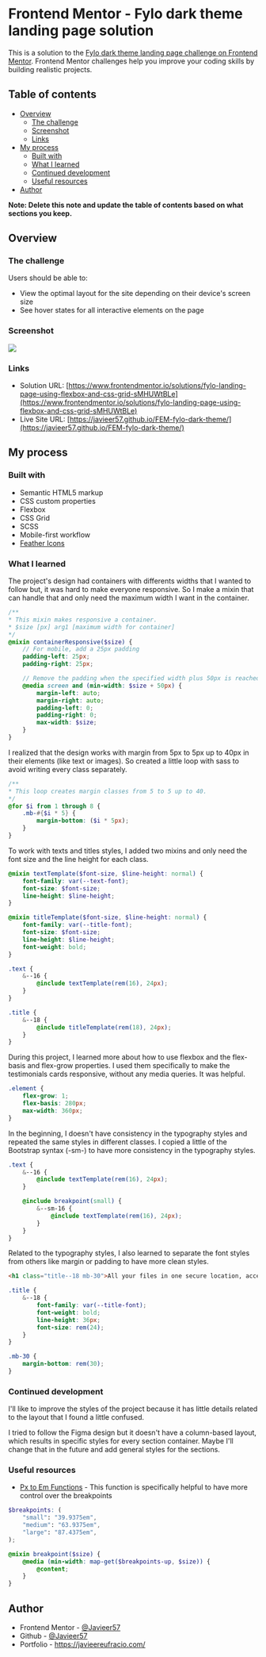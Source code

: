 # Frontend Mentor - Fylo dark theme landing page solution

This is a solution to the [Fylo dark theme landing page challenge on Frontend Mentor](https://www.frontendmentor.io/challenges/fylo-dark-theme-landing-page-5ca5f2d21e82137ec91a50fd). Frontend Mentor challenges help you improve your coding skills by building realistic projects.

## Table of contents

-   [Overview](#overview)
    -   [The challenge](#the-challenge)
    -   [Screenshot](#screenshot)
    -   [Links](#links)
-   [My process](#my-process)
    -   [Built with](#built-with)
    -   [What I learned](#what-i-learned)
    -   [Continued development](#continued-development)
    -   [Useful resources](#useful-resources)
-   [Author](#author)

**Note: Delete this note and update the table of contents based on what sections you keep.**

## Overview

### The challenge

Users should be able to:

-   View the optimal layout for the site depending on their device's screen size
-   See hover states for all interactive elements on the page

### Screenshot

![](./thumb.png)

### Links

-   Solution URL: [https://www.frontendmentor.io/solutions/fylo-landing-page-using-flexbox-and-css-grid-sMHUWtBLe](https://www.frontendmentor.io/solutions/fylo-landing-page-using-flexbox-and-css-grid-sMHUWtBLe)
-   Live Site URL: [https://javieer57.github.io/FEM-fylo-dark-theme/](https://javieer57.github.io/FEM-fylo-dark-theme/)

## My process

### Built with

-   Semantic HTML5 markup
-   CSS custom properties
-   Flexbox
-   CSS Grid
-   SCSS
-   Mobile-first workflow
-   [Feather Icons](https://feathericons.com/)

### What I learned

The project's design had containers with differents widths that I wanted to follow but, it was hard to make everyone responsive. So I make a mixin that can handle that and only need the maximum width I want in the container.

```scss
/**
* This mixin makes responsive a container.
* $size [px] arg1 [maximum width for container]
*/
@mixin containerResponsive($size) {
	// For mobile, add a 25px padding
	padding-left: 25px;
	padding-right: 25px;

	// Remove the padding when the specified width plus 50px is reached. Change the padding to an auto margin.
	@media screen and (min-width: $size + 50px) {
		margin-left: auto;
		margin-right: auto;
		padding-left: 0;
		padding-right: 0;
		max-width: $size;
	}
}
```

I realized that the design works with margin from 5px to 5px up to 40px in their elements (like text or images). So created a little loop with sass to avoid writing every class separately.

```scss
/**
* This loop creates margin classes from 5 to 5 up to 40.
*/
@for $i from 1 through 8 {
	.mb-#{$i * 5} {
		margin-bottom: ($i * 5px);
	}
}
```

To work with texts and titles styles, I added two mixins and only need the font size and the line height for each class.

```scss
@mixin textTemplate($font-size, $line-height: normal) {
	font-family: var(--text-font);
	font-size: $font-size;
	line-height: $line-height;
}

@mixin titleTemplate($font-size, $line-height: normal) {
	font-family: var(--title-font);
	font-size: $font-size;
	line-height: $line-height;
	font-weight: bold;
}

.text {
	&--16 {
		@include textTemplate(rem(16), 24px);
	}
}

.title {
	&--18 {
		@include titleTemplate(rem(18), 24px);
	}
}
```

During this project, I learned more about how to use flexbox and the flex-basis and flex-grow properties. I used them specifically to make the testimonials cards responsive, without any media queries. It was helpful.

```scss
.element {
	flex-grow: 1;
	flex-basis: 280px;
	max-width: 360px;
}
```

In the beginning, I doesn't have consistency in the typography styles and repeated the same styles in different classes. I copied a little of the Bootstrap syntax (-sm-) to have more consistency in the typography styles.

```scss
.text {
	&--16 {
		@include textTemplate(rem(16), 24px);
	}

	@include breakpoint(small) {
		&--sm-16 {
			@include textTemplate(rem(16), 24px);
		}
	}
}
```

Related to the typography styles, I also learned to separate the font styles from others like margin or padding to have more clean styles.

```html
<h1 class="title--18 mb-30">All your files in one secure location, accessible anywhere.</h1>
```

```scss
.title {
	&--18 {
		font-family: var(--title-font);
		font-weight: bold;
		line-height: 36px;
		font-size: rem(24);
	}
}

.mb-30 {
	margin-bottom: rem(30);
}
```

### Continued development

I'll like to improve the styles of the project because it has little details related to the layout that I found a little confused.

I tried to follow the Figma design but it doesn't have a column-based layout, which results in specific styles for every section container. Maybe I'll change that in the future and add general styles for the sections.

### Useful resources

-   [Px to Em Functions](https://css-tricks.com/snippets/sass/px-to-em-functions/) - This function is specifically helpful to have more control over the breakpoints

```scss
$breakpoints: (
	"small": "39.9375em",
	"medium": "63.9375em",
	"large": "87.4375em",
);

@mixin breakpoint($size) {
	@media (min-width: map-get($breakpoints-up, $size)) {
		@content;
	}
}
```

## Author

-   Frontend Mentor - [@Javieer57](https://www.frontendmentor.io/profile/Javieer57)
-   Github - [@Javieer57](https://github.com/Javieer57)
-   Portfolio - https://javieereufracio.com/
